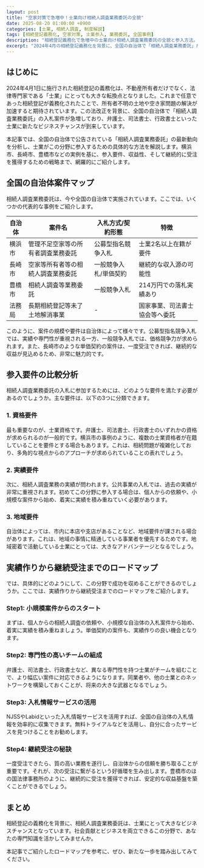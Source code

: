 ```yaml
---
layout: post
title: "空家対策で急増中！士業向け相続人調査業務委託の全貌"
date: 2025-08-20 01:00:00 +0900
categories: [士業, 相続人調査, 制度解説]
tags: [相続登記義務化, 空家対策, 士業参入, 業務委託, 全国事例]
description: "相続登記義務化で急増中の士業向け相続人調査業務委託の全貌と参入方法。横浜市、長崎市、豊橋市など全国の事例から参入要件と成功戦略を詳しく解説します。"
excerpt: "2024年4月の相続登記義務化を背景に、全国の自治体で「相続人調査業務委託」が急増。士業にとって新たなビジネスチャンスとなるこの分野の全貌を解説します。"
---
```


## はじめに

2024年4月1日に施行された相続登記の義務化は、不動産所有者だけでなく、法律専門家である「士業」にとっても大きな転換点となりました。これまで任意であった相続登記が義務化されたことで、所有者不明の土地や空き家問題の解決が加速すると期待されています。この法改正を背景に、全国の自治体で「相続人調査業務委託」の入札案件が急増しており、弁護士、司法書士、行政書士といった士業に新たなビジネスチャンスが到来しています。

本記事では、全国の自治体で公告されている「相続人調査業務委託」の最新動向を分析し、士業がこの分野に参入するための具体的な方法を解説します。横浜市、長崎市、豊橋市などの実例を基に、参入要件、収益性、そして継続的に受注を獲得するための戦略まで、網羅的にご紹介します。

## 全国の自治体案件マップ

相続人調査業務委託は、今や全国の自治体で実施されています。ここでは、いくつかの代表的な事例をご紹介します。

| 自治体 | 案件名 | 入札方式/契約形態 | 特徴 |
| --- | --- | --- | --- |
| 横浜市 | 管理不足空家等の所有者調査業務委託 | 公募型指名競争入札 | 士業2名以上在籍が要件 |
| 長崎市 | 空家等所有者等の相続人調査業務委託 | 一般競争入札/単価契約 | 継続的な収入源の可能性 |
| 豊橋市 | 相続人調査等業務委託 | 一般競争入札 | 214万円での落札実績あり |
| 法務局 | 長期相続登記等未了土地解消事業 | - | 国家事業、司法書士協会等へ委託 |

このように、案件の規模や要件は自治体によって様々です。公募型指名競争入札では、実績や専門性が重視される一方、一般競争入札では、価格競争力が求められます。また、長崎市のような単価契約の案件は、一度受注できれば、継続的な収益が見込めるため、非常に魅力的です。

## 参入要件の比較分析

相続人調査業務委託の入札に参加するためには、どのような要件を満たす必要があるのでしょうか。主な要件は、以下の3つに分類できます。

### 1. 資格要件

最も重要なのが、士業資格です。弁護士、司法書士、行政書士のいずれかの資格が求められるのが一般的です。横浜市の事例のように、複数の士業資格者が在籍していることを要件とする場合もあります。これは、相続問題が複雑化しており、多角的な視点からのアプローチが求められていることの表れでしょう。

### 2. 実績要件

次に、相続人調査業務の実績が問われます。公共事業の入札では、過去の実績が非常に重視されます。初めてこの分野に参入する場合は、個人からの依頼や、小規模な案件から始め、着実に実績を積み重ねていく必要があります。

### 3. 地域要件

自治体によっては、市内に本店や支店があることなど、地域要件が課される場合があります。これは、地域の事情に精通している事業者を優先するためです。地域密着で活動している士業にとっては、大きなアドバンテージとなるでしょう。

## 実績作りから継続受注までのロードマップ

では、具体的にどのようにして、この分野で成功を収めることができるのでしょうか。ここでは、実績作りから継続受注までのロードマップをご紹介します。

### Step1: 小規模案件からのスタート

まずは、個人からの相続人調査の依頼や、小規模な自治体の入札案件から始め、着実に実績を積み重ねましょう。単価契約の案件も、実績作りの良い機会となります。

### Step2: 専門性の高いチームの組成

弁護士、司法書士、行政書士など、異なる専門性を持つ士業がチームを組むことで、より幅広い案件に対応できるようになります。同業者や、他の士業とのネットワークを構築しておくことが、将来の大きな武器となるでしょう。

### Step3: 入札情報サービスの活用

NJSSやLabidといった入札情報サービスを活用すれば、全国の自治体の入札情報を効率的に収集できます。無料トライアルなどを活用し、自分に合ったサービスを見つけることをお勧めします。

### Step4: 継続受注の秘訣

一度受注できたら、質の高い業務を遂行し、自治体からの信頼を勝ち取ることが重要です。それが、次の受注に繋がるという好循環を生み出します。豊橋市のほの国法律事務所のように、継続的に受注を獲得できれば、安定的な収益基盤を築くことができるでしょう。

## まとめ

相続登記の義務化を背景に、相続人調査業務委託は、士業にとって大きなビジネスチャンスとなっています。社会貢献とビジネスを両立できるこの分野で、あなたの専門知識を活かしてみませんか。

本記事でご紹介したロードマップを参考に、ぜひ、新たな一歩を踏み出してみてください。

